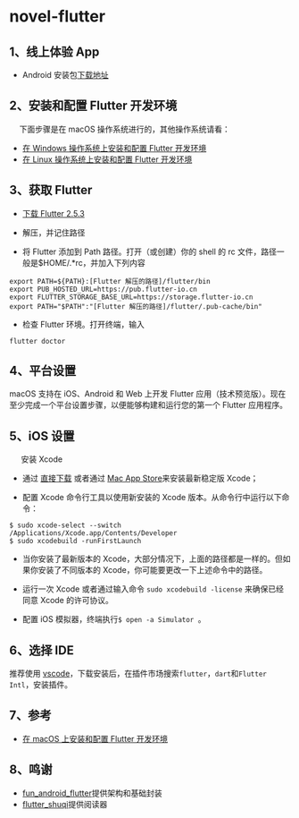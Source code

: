 # novel-flutter

## 1、线上体验 App

- Android 安装包[下载地址](https://github.com/black-currant/novel-fpg/raw/main/novel-flutter/app-release.apk)

## 2、安装和配置 Flutter 开发环境

&ensp;&ensp; 下面步骤是在 macOS 操作系统进行的，其他操作系统请看：

- [在 Windows 操作系统上安装和配置 Flutter 开发环境](https://flutter.cn/docs/get-started/install/windows)
- [在 Linux 操作系统上安装和配置 Flutter 开发环境](https://flutter.cn/docs/get-started/install/linux)

## 3、获取 Flutter

- [下载 Flutter 2.5.3](https://storage.flutter-io.cn/flutter_infra_release/releases/stable/macos/flutter_macos_2.5.3-stable.zip)

- 解压，并记住路径

- 将 Flutter 添加到 Path 路径。打开（或创建）你的 shell 的 rc 文件，路径一般是$HOME/.\*rc，并加入下列内容

```
export PATH=${PATH}:[Flutter 解压的路径]/flutter/bin
export PUB_HOSTED_URL=https://pub.flutter-io.cn
export FLUTTER_STORAGE_BASE_URL=https://storage.flutter-io.cn
export PATH="$PATH":"[Flutter 解压的路径]/flutter/.pub-cache/bin"
```

- 检查 Flutter 环境。打开终端，输入

```
flutter doctor
```

## 4、平台设置

macOS 支持在 iOS、Android 和 Web 上开发 Flutter 应用（技术预览版）。现在至少完成一个平台设置步骤，以便能够构建和运行您的第一个 Flutter 应用程序。

## 5、iOS 设置

&ensp;&ensp;&ensp;安装 Xcode

- 通过 [直接下载](https://developer.apple.com/xcode/) 或者通过 [Mac App Store](https://itunes.apple.com/us/app/xcode/id497799835)来安装最新稳定版 Xcode；

- 配置 Xcode 命令行工具以使用新安装的 Xcode 版本。从命令行中运行以下命令：

```
$ sudo xcode-select --switch /Applications/Xcode.app/Contents/Developer
$ sudo xcodebuild -runFirstLaunch
```

- 当你安装了最新版本的 Xcode，大部分情况下，上面的路径都是一样的。但如果你安装了不同版本的 Xcode，你可能要更改一下上述命令中的路径。

- 运行一次 Xcode 或者通过输入命令 `sudo xcodebuild -license` 来确保已经同意 Xcode 的许可协议。

- 配置 iOS 模拟器，终端执行`$ open -a Simulator `。

## 6、选择 IDE

推荐使用 [vscode](https://code.visualstudio.com/)，下载安装后，在插件市场搜索`flutter`，`dart`和`Flutter Intl`，安装插件。

## 7、参考

- [在 macOS 上安装和配置 Flutter 开发环境](https://flutter.cn/docs/get-started/install/macos)

## 8、鸣谢

- [fun_android_flutter](https://github.com/phoenixsky/fun_android_flutter)提供架构和基础封装
- [flutter_shuqi](https://github.com/huanxsd/flutter_shuqi)提供阅读器
